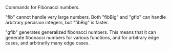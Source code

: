 Commands for Fibonacci numbers.

"fib" cannot handle very large numbers. Both "fibBig" and "gfib" can handle
arbitrary percision integers, but "fibBig" is faster.

"gfib" generates generalized fibonacci numbers. This means that it can generate
fibonacci numbers for various functions, and for arbitrary edge cases, and
arbitrarily many edge cases.
